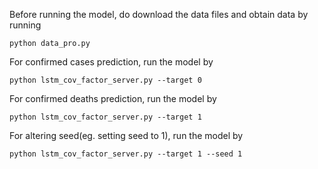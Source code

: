 Before running the model, do download the data files and obtain data by running
```shell
python data_pro.py
```

For confirmed cases prediction, run the model by
```shell
python lstm_cov_factor_server.py --target 0
```

For confirmed deaths prediction, run the model by
```shell
python lstm_cov_factor_server.py --target 1
```

For altering seed(eg. setting seed to 1), run the model by
```shell
python lstm_cov_factor_server.py --target 1 --seed 1
```
